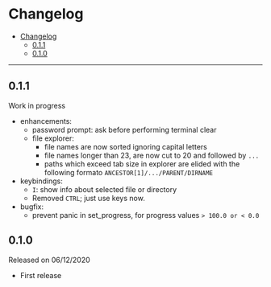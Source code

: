 # Changelog

- [Changelog](#changelog)
  - [0.1.1](#011)
  - [0.1.0](#010)

---

## 0.1.1

Work in progress

- enhancements:
  - password prompt: ask before performing terminal clear
  - file explorer:
    - file names are now sorted ignoring capital letters
    - file names longer than 23, are now cut to 20 and followed by `...`
    - paths which exceed tab size in explorer are elided with the following formato `ANCESTOR[1]/.../PARENT/DIRNAME`
- keybindings:
  - `I`: show info about selected file or directory
  - Removed `CTRL`; just use keys now.
- bugfix:
  - prevent panic in set_progress, for progress values `> 100.0 or < 0.0`

## 0.1.0

Released on 06/12/2020

- First release
